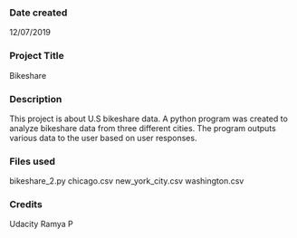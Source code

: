 ### Date created
12/07/2019

### Project Title
Bikeshare

### Description
This project is about U.S bikeshare data. A python program was created to
analyze bikeshare data from three different cities. The program outputs various
data to the user based on user responses.

### Files used
bikeshare_2.py
chicago.csv
new_york_city.csv
washington.csv

### Credits
Udacity
Ramya P
